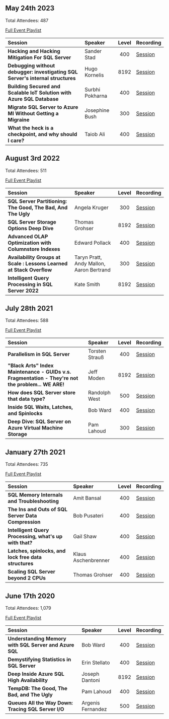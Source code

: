 ## May 24th 2023

Total Attendees: 487

[Full Event Playlist](https://www.youtube.com/playlist?list=PLr9ab4Dj3ObsiOUBFbH4sJxGTqd1_zE3T)

|Session|Speaker|Level|Recording|
| :---- | :---- | :-: |:------- |
| **Hacking and Hacking Mitigation For SQL Server** | Sander Stad | 400 | [Session](https://youtu.be/_fsBOpte6EU)
| **Debugging without debugger: investigating SQL Server's internal structures** | Hugo Kornelis | 8192 | [Session](https://youtu.be/USxQprR9dDA)
| **Building Secured and Scalable IoT Solution with Azure SQL Database** | Surbhi Pokharna | 400 | [Session](https://youtu.be/qbSmWtoZptE)
| **Migrate SQL Server to Azure MI Without Getting a Migraine** | Josephine Bush | 300 | [Session](https://youtu.be/SpG27Cxqa98)
| **What the heck is a checkpoint, and why should I care?** | Taiob Ali | 400 | [Session](https://youtu.be/LvOLHx9FzcM)

## August 3rd 2022

Total Attendees: 511

[Full Event Playlist](https://www.youtube.com/watch?v=NEX1gCbvtCo&list=PLr9ab4Dj3ObsikWJ_enVnmLE5lP0ED3ds)

|Session|Speaker|Level|Recording|
| :---- | :---- | :-: |:------- |
| **SQL Server Partitioning: The Good, The Bad, And The Ugly** | Angela Kruger | 300 | [Session](https://www.youtube.com/watch?v=Yea5Y2hMi14)
| **SQL Server Storage Options Deep Dive** | Thomas Grohser | 8192 | [Session](https://www.youtube.com/watch?v=4I8MSSUeLzY)
| **Advanced OLAP Optimization with Columnstore Indexes** | Edward Pollack | 400 | [Session](https://www.youtube.com/watch?v=mhJuxA9EPvc)
| **Availability Groups at Scale : Lessons Learned at Stack Overflow** | Taryn Pratt, Andy Mallon, Aaron Bertrand | 300 | [Session](https://www.youtube.com/watch?v=eKgs_OZDDaE)
| **Intelligent Query Processing in SQL Server 2022** | Kate Smith | 8192 | [Session](https://www.youtube.com/watch?v=q3blfBjhjGE)


## July 28th 2021

Total Attendees: 588

[Full Event Playlist](https://www.youtube.com/watch?v=edNEhNmeQYI&list=PLr9ab4Dj3ObuaHAUA9JJz-GUbfbwXEyS5)

|Session|Speaker|Level|Recording|
| :---- | :---- | :-: |:------- |
| **Parallelism in SQL Server** | Torsten Strauß | 400 | [Session](https://www.youtube.com/watch?v=GsL8uG9Z8HA)|
| **"Black Arts" Index Maintenance - GUIDs v.s. Fragmentation - They're not the problem... WE ARE!** | Jeff Moden | 8192 | [Session](https://www.youtube.com/watch?v=qfQtY17bPQ4)|
| **How does SQL Server store that data type?** | Randolph West | 500 | [Session](https://www.youtube.com/watch?v=_icTl62QKbg)|
| **Inside SQL Waits, Latches, and Spinlocks** | Bob Ward | 400 | [Session](https://www.youtube.com/watch?v=wOsoanuBtqk)|
| **Deep Dive: SQL Server on Azure Virtual Machine Storage** | Pam Lahoud | 300 | [Session](https://www.youtube.com/watch?v=mOEmrcMED2M)|


## January 27th 2021

Total Attendees: 735

[Full Event Playlist](https://www.youtube.com/watch?v=E5CJ6z0quN8&list=PLr9ab4Dj3Obtx-6v2Sxb-sExQJoEX1TJ2)

|Session|Speaker|Level|Recording|
| :---- | :---- | :-: |:------- |
| **SQL Memory Internals and Troubleshooting** | Amit Bansal | 400 | [Session](https://www.youtube.com/watch?v=OBIk9Eyra2s)|
| **The Ins and Outs of SQL Server Data Compression** | Bob Pusateri | 400 | [Session](https://www.youtube.com/watch?v=C5BxRvY8sfQ)|
| **Intelligent Query Processing, what's up with that?** | Gail Shaw | 400 | [Session](https://www.youtube.com/watch?v=lXD_RF5VZus)|
| **Latches, spinlocks, and lock free data structures** | Klaus Aschenbrenner | 400 | [Session](https://www.youtube.com/watch?v=BLcdN-d59o0)|
| **Scaling SQL Server beyond 2 CPUs** | Thomas Grohser | 400 | [Session](https://www.youtube.com/watch?v=O3ItyjN2iPA)|



## June 17th 2020

Total Attendees: 1,079

[Full Event Playlist](https://www.youtube.com/watch?v=CRAx73LiXTc&list=PLr9ab4Dj3ObsGA8jdstJFZfidQ51DvPvu)

|Session|Speaker|Level|Recording|
| :---- | :---- | :-: | :------ |
|**Understanding Memory with SQL Server and Azure SQL** | Bob Ward | 400 | [Session](https://youtu.be/CRAx73LiXTc)| 
|**Demystifying Statistics in SQL Server** | Erin Stellato | 400 | [Session](https://youtu.be/BGHaoj2ccgg)| 
|**Deep Inside Azure SQL High Availability** | Joseph Dantoni | 8192 | [Session](https://youtu.be/V79rfEyk1n0)| 
|**TempDB: The Good, The Bad, and The Ugly** | Pam Lahoud | 400 | [Session](https://youtu.be/sT9lyw8Wrq0)| 
|**Queues All the Way Down: Tracing SQL Server I/O** | Argenis Fernandez | 500 | [Session](https://youtu.be/4c9v0XVvqlA)| 
